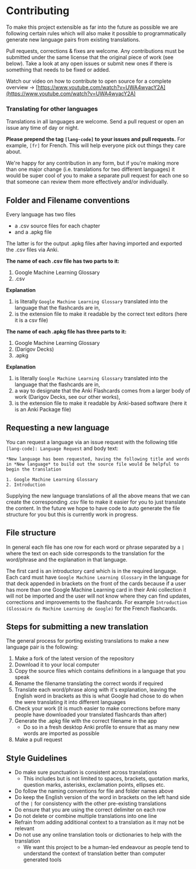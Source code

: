 # Contributing
To make this project extensible as far into the future as possible we are following certain rules which will also make it possible to programmatically generate new language pairs from existing translations.

Pull requests, corrections & fixes are welcome. Any contributions must be submitted under the same license that the original piece of work  (see below). Take a look at any open issues or submit new ones if there is something that needs to be fixed or added.

Watch our video on how to contribute to open source for a complete overview -> [https://www.youtube.com/watch?v=UWA4wyacY2A](https://www.youtube.com/watch?v=UWA4wyacY2A)

### Translating for other languages
Translations in all languages are welcome. Send a pull request or open an issue any time of day or night.

**Please prepend the tag `[lang-code]` to your issues and pull requests.** For example, `[fr]` for French. This will help everyone pick out things they care about.

We're happy for any contribution in any form, but if you're making more than one major change (i.e. translations for two different languages) it would be super cool of you to make a separate pull request for each one so that someone can review them more effectively and/or individually.

## Folder and Filename conventions
Every language has two files
- a .csv source files for each chapter
- and a .apkg file

The latter is for the output .apkg files after having imported and exported the .csv files via Anki.

**The name of each .csv file has two parts to it:**
1. Google Machine Learning Glossary
2. .csv

**Explanation**
1. is literally `Google Machine Learning Glossary` translated into the language that the flashcards are in,
2. is the extension file to make it readable by the correct text editors (here it is a csv file)

**The name of each .apkg file has three parts to it:**
1. Google Machine Learning Glossary
2. (Darigov Decks)
3. .apkg

**Explanation**
1. is literally `Google Machine Learning Glossary` translated into the language that the flashcards are in,
2. a way to designate that the Anki Flashcards comes from a larger body of work (Darigov Decks, see our other works),
3. is the extension file to make it readable by Anki-based software (here it is an Anki Package file)

## Requesting a new language
You can request a language via an issue request with the following title `[lang-code]: Language Request` and body text:

```
*New language has been requested, having the following title and words in *New language* to build out the source file would be helpful to begin the translation

1. Google Machine Learning Glossary
2. Introduction
```

Supplying the new language translations of all the above  means that we can create the corresponding .csv file to make it easier for you to just translate the content. In the future we hope to have code to auto generate the file structure for you but this is currently work in progress.

## File structure
In general each file has one row for each word or phrase separated by a `|` where the text on each side corresponds to the translation for the word/phrase and the explanation in that language.

The first card is an introductory card which is in the required language. Each card must have `Google Machine Learning Glossary` in the language for that deck appended in brackets on the front of the cards because if a user has more than one Google Machine Learning card in their Anki collection it will not be imported and the user will not know where they can find updates, corrections and improvements to the flashcards. For example `Introduction (Glossaire du Machine Learning de Google)` for the French flashcards.

## Steps for submitting a new translation
The general process for porting existing translations to make a new language pair is the following:
1. Make a fork of the latest version of the repository
2. Download it to your local computer
3. Copy the source files which contains definitions in a language that you speak
4. Rename the filename translating the correct words if required
5. Translate each word/phrase along with it's explanation, leaving the English word in brackets as this is what Google had chose to do when the were translating it into different languages
6. Check your work (it is much easier to make corrections before many people have downloaded your translated flashcards than after)
7. Generate the .apkg file with the correct filename in the app
    - Do so in a fresh desktop Anki profile to ensure that as many new words are imported as possible
8. Make a pull request

## Style Guidelines
- Do make sure punctuation is consistent across translations
    - This includes but is not limited to spaces, brackets, quotation marks, question marks, asterisks, exclamation points, ellipses etc.
- Do follow the naming conventions for file and folder names above
- Do keep the English version of the word in brackets on the left hand side of the `|` for consistency with the other pre-existing translations
- Do ensure that you are using the correct delimiter on each row
- Do not delete or combine multiple translations into one line
- Refrain from adding additional context to a translation as it may not be relevant
- Do not use any online translation tools or dictionaries to help with the translation
    - We want this project to be a human-led endeavour as people tend to understand the context of translation better than computer generated tools
